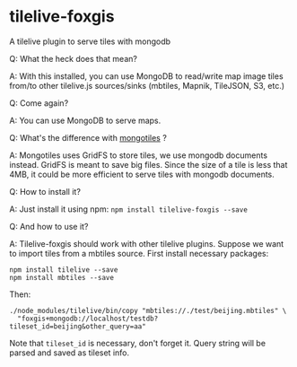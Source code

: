 # tilelive-foxgis
A tilelive plugin to serve tiles with mongodb

Q: What the heck does that mean?

A: With this installed, you can use MongoDB to read/write map image tiles from/to other tilelive.js sources/sinks (mbtiles, Mapnik, TileJSON, S3, etc.)

Q: Come again?

A: You can use MongoDB to serve maps.

Q: What's the difference with [mongotiles](https://github.com/vsivsi/mongotiles) ?

A: Mongotiles uses GridFS to store tiles, we use mongodb documents instead. GridFS is meant to save big files. Since the size of a tile is less that 4MB, it could be more efficient to serve tiles with mongodb documents.

Q: How to install it?

A: Just install it using npm: `npm install tilelive-foxgis --save`

Q: And how to use it?

A: Tilelive-foxgis should work with other tilelive plugins. Suppose we want to import tiles from a mbtiles source. First install necessary packages:
```
npm install tilelive --save
npm install mbtiles --save
```

Then:
```
./node_modules/tilelive/bin/copy "mbtiles://./test/beijing.mbtiles" \
  "foxgis+mongodb://localhost/testdb?tileset_id=beijing&other_query=aa"
```

Note that `tileset_id` is necessary, don't forget it. Query string will be parsed and saved as tileset info.
